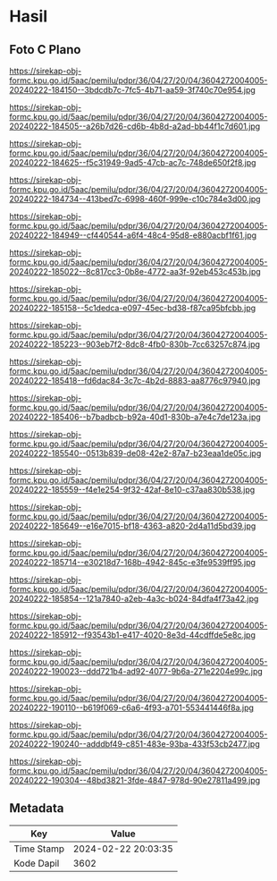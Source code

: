 # Hasil

## Foto C Plano

https://sirekap-obj-formc.kpu.go.id/5aac/pemilu/pdpr/36/04/27/20/04/3604272004005-20240222-184150--3bdcdb7c-7fc5-4b71-aa59-3f740c70e954.jpg

https://sirekap-obj-formc.kpu.go.id/5aac/pemilu/pdpr/36/04/27/20/04/3604272004005-20240222-184505--a26b7d26-cd6b-4b8d-a2ad-bb44f1c7d601.jpg

https://sirekap-obj-formc.kpu.go.id/5aac/pemilu/pdpr/36/04/27/20/04/3604272004005-20240222-184625--f5c31949-9ad5-47cb-ac7c-748de650f2f8.jpg

https://sirekap-obj-formc.kpu.go.id/5aac/pemilu/pdpr/36/04/27/20/04/3604272004005-20240222-184734--413bed7c-6998-460f-999e-c10c784e3d00.jpg

https://sirekap-obj-formc.kpu.go.id/5aac/pemilu/pdpr/36/04/27/20/04/3604272004005-20240222-184949--cf440544-a6f4-48c4-95d8-e880acbf1f61.jpg

https://sirekap-obj-formc.kpu.go.id/5aac/pemilu/pdpr/36/04/27/20/04/3604272004005-20240222-185022--8c817cc3-0b8e-4772-aa3f-92eb453c453b.jpg

https://sirekap-obj-formc.kpu.go.id/5aac/pemilu/pdpr/36/04/27/20/04/3604272004005-20240222-185158--5c1dedca-e097-45ec-bd38-f87ca95bfcbb.jpg

https://sirekap-obj-formc.kpu.go.id/5aac/pemilu/pdpr/36/04/27/20/04/3604272004005-20240222-185223--903eb7f2-8dc8-4fb0-830b-7cc63257c874.jpg

https://sirekap-obj-formc.kpu.go.id/5aac/pemilu/pdpr/36/04/27/20/04/3604272004005-20240222-185418--fd6dac84-3c7c-4b2d-8883-aa8776c97940.jpg

https://sirekap-obj-formc.kpu.go.id/5aac/pemilu/pdpr/36/04/27/20/04/3604272004005-20240222-185406--b7badbcb-b92a-40d1-830b-a7e4c7de123a.jpg

https://sirekap-obj-formc.kpu.go.id/5aac/pemilu/pdpr/36/04/27/20/04/3604272004005-20240222-185540--0513b839-de08-42e2-87a7-b23eaa1de05c.jpg

https://sirekap-obj-formc.kpu.go.id/5aac/pemilu/pdpr/36/04/27/20/04/3604272004005-20240222-185559--f4e1e254-9f32-42af-8e10-c37aa830b538.jpg

https://sirekap-obj-formc.kpu.go.id/5aac/pemilu/pdpr/36/04/27/20/04/3604272004005-20240222-185649--e16e7015-bf18-4363-a820-2d4a11d5bd39.jpg

https://sirekap-obj-formc.kpu.go.id/5aac/pemilu/pdpr/36/04/27/20/04/3604272004005-20240222-185714--e30218d7-168b-4942-845c-e3fe9539ff95.jpg

https://sirekap-obj-formc.kpu.go.id/5aac/pemilu/pdpr/36/04/27/20/04/3604272004005-20240222-185854--121a7840-a2eb-4a3c-b024-84dfa4f73a42.jpg

https://sirekap-obj-formc.kpu.go.id/5aac/pemilu/pdpr/36/04/27/20/04/3604272004005-20240222-185912--f93543b1-e417-4020-8e3d-44cdffde5e8c.jpg

https://sirekap-obj-formc.kpu.go.id/5aac/pemilu/pdpr/36/04/27/20/04/3604272004005-20240222-190023--ddd721b4-ad92-4077-9b6a-271e2204e99c.jpg

https://sirekap-obj-formc.kpu.go.id/5aac/pemilu/pdpr/36/04/27/20/04/3604272004005-20240222-190110--b619f069-c6a6-4f93-a701-553441446f8a.jpg

https://sirekap-obj-formc.kpu.go.id/5aac/pemilu/pdpr/36/04/27/20/04/3604272004005-20240222-190240--adddbf49-c851-483e-93ba-433f53cb2477.jpg

https://sirekap-obj-formc.kpu.go.id/5aac/pemilu/pdpr/36/04/27/20/04/3604272004005-20240222-190304--48bd3821-3fde-4847-978d-90e27811a499.jpg


## Metadata

| Key        | Value               |
| ---------- | ------------------- |
| Time Stamp | 2024-02-22 20:03:35 |
| Kode Dapil | 3602                |



